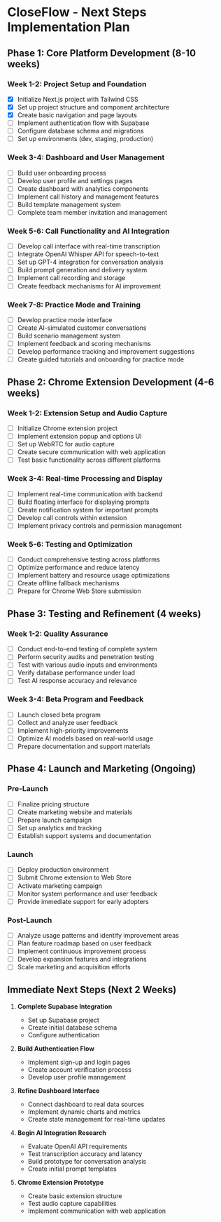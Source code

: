 # CloseFlow - Next Steps Implementation Plan

## Phase 1: Core Platform Development (8-10 weeks)

### Week 1-2: Project Setup and Foundation
- [x] Initialize Next.js project with Tailwind CSS
- [x] Set up project structure and component architecture
- [x] Create basic navigation and page layouts
- [ ] Implement authentication flow with Supabase
- [ ] Configure database schema and migrations
- [ ] Set up environments (dev, staging, production)

### Week 3-4: Dashboard and User Management
- [ ] Build user onboarding process
- [ ] Develop user profile and settings pages
- [ ] Create dashboard with analytics components
- [ ] Implement call history and management features
- [ ] Build template management system
- [ ] Complete team member invitation and management

### Week 5-6: Call Functionality and AI Integration
- [ ] Develop call interface with real-time transcription
- [ ] Integrate OpenAI Whisper API for speech-to-text
- [ ] Set up GPT-4 integration for conversation analysis
- [ ] Build prompt generation and delivery system
- [ ] Implement call recording and storage
- [ ] Create feedback mechanisms for AI improvement

### Week 7-8: Practice Mode and Training
- [ ] Develop practice mode interface
- [ ] Create AI-simulated customer conversations
- [ ] Build scenario management system
- [ ] Implement feedback and scoring mechanisms
- [ ] Develop performance tracking and improvement suggestions
- [ ] Create guided tutorials and onboarding for practice mode

## Phase 2: Chrome Extension Development (4-6 weeks)

### Week 1-2: Extension Setup and Audio Capture
- [ ] Initialize Chrome extension project
- [ ] Implement extension popup and options UI
- [ ] Set up WebRTC for audio capture
- [ ] Create secure communication with web application
- [ ] Test basic functionality across different platforms

### Week 3-4: Real-time Processing and Display
- [ ] Implement real-time communication with backend
- [ ] Build floating interface for displaying prompts
- [ ] Create notification system for important prompts
- [ ] Develop call controls within extension
- [ ] Implement privacy controls and permission management

### Week 5-6: Testing and Optimization
- [ ] Conduct comprehensive testing across platforms
- [ ] Optimize performance and reduce latency
- [ ] Implement battery and resource usage optimizations
- [ ] Create offline fallback mechanisms
- [ ] Prepare for Chrome Web Store submission

## Phase 3: Testing and Refinement (4 weeks)

### Week 1-2: Quality Assurance
- [ ] Conduct end-to-end testing of complete system
- [ ] Perform security audits and penetration testing
- [ ] Test with various audio inputs and environments
- [ ] Verify database performance under load
- [ ] Test AI response accuracy and relevance

### Week 3-4: Beta Program and Feedback
- [ ] Launch closed beta program
- [ ] Collect and analyze user feedback
- [ ] Implement high-priority improvements
- [ ] Optimize AI models based on real-world usage
- [ ] Prepare documentation and support materials

## Phase 4: Launch and Marketing (Ongoing)

### Pre-Launch
- [ ] Finalize pricing structure
- [ ] Create marketing website and materials
- [ ] Prepare launch campaign
- [ ] Set up analytics and tracking
- [ ] Establish support systems and documentation

### Launch
- [ ] Deploy production environment
- [ ] Submit Chrome extension to Web Store
- [ ] Activate marketing campaign
- [ ] Monitor system performance and user feedback
- [ ] Provide immediate support for early adopters

### Post-Launch
- [ ] Analyze usage patterns and identify improvement areas
- [ ] Plan feature roadmap based on user feedback
- [ ] Implement continuous improvement process
- [ ] Develop expansion features and integrations
- [ ] Scale marketing and acquisition efforts

## Immediate Next Steps (Next 2 Weeks)

1. **Complete Supabase Integration**
   - Set up Supabase project
   - Create initial database schema
   - Configure authentication

2. **Build Authentication Flow**
   - Implement sign-up and login pages
   - Create account verification process
   - Develop user profile management

3. **Refine Dashboard Interface**
   - Connect dashboard to real data sources
   - Implement dynamic charts and metrics
   - Create state management for real-time updates

4. **Begin AI Integration Research**
   - Evaluate OpenAI API requirements
   - Test transcription accuracy and latency
   - Build prototype for conversation analysis
   - Create initial prompt templates

5. **Chrome Extension Prototype**
   - Create basic extension structure
   - Test audio capture capabilities
   - Implement communication with web application